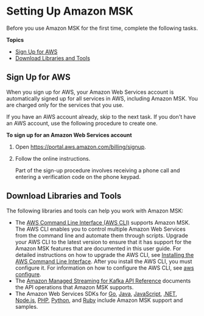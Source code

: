 # Setting Up Amazon MSK<a name="before-you-begin"></a>

Before you use Amazon MSK for the first time, complete the following tasks\.

**Topics**
+ [Sign Up for AWS](#setting-up-sign-up-for-aws)
+ [Download Libraries and Tools](#setting-up-downloads)

## Sign Up for AWS<a name="setting-up-sign-up-for-aws"></a>

When you sign up for AWS, your Amazon Web Services account is automatically signed up for all services in AWS, including Amazon MSK\. You are charged only for the services that you use\.

If you have an AWS account already, skip to the next task\. If you don't have an AWS account, use the following procedure to create one\.

**To sign up for an Amazon Web Services account**

1. Open [https://portal\.aws\.amazon\.com/billing/signup](https://portal.aws.amazon.com/billing/signup)\.

1. Follow the online instructions\.

   Part of the sign\-up procedure involves receiving a phone call and entering a verification code on the phone keypad\.

## Download Libraries and Tools<a name="setting-up-downloads"></a>

The following libraries and tools can help you work with Amazon MSK: 
+ The [AWS Command Line Interface \(AWS CLI\)](https://docs.aws.amazon.com/cli/latest/userguide/) supports Amazon MSK\. The AWS CLI enables you to control multiple Amazon Web Services from the command line and automate them through scripts\. Upgrade your AWS CLI to the latest version to ensure that it has support for the Amazon MSK features that are documented in this user guide\. For detailed instructions on how to upgrade the AWS CLI, see [Installing the AWS Command Line Interface](https://docs.aws.amazon.com/cli/latest/userguide/cli-chap-install.html)\. After you install the AWS CLI, you must configure it\. For information on how to configure the AWS CLI, see [aws configure](https://docs.aws.amazon.com/cli/latest/reference/configure/index.html)\.
+ The [Amazon Managed Streaming for Kafka API Reference](https://docs.aws.amazon.com//msk/1.0/apireference/what-is-servicename.html) documents the API operations that Amazon MSK supports\.
+ The Amazon Web Services SDKs for [Go](https://docs.aws.amazon.com/sdk-for-go/api/service/kafka/), [Java](https://aws.amazon.com/sdk-for-java/), [JavaScript](https://aws.amazon.com/sdk-for-javascript/), [\.NET](https://aws.amazon.com/sdk-for-net/), [Node\.js](https://aws.amazon.com/sdk-for-javascript/), [PHP](https://aws.amazon.com/developers/getting-started/php/), [Python](https://aws.amazon.com/sdk-for-python/), and [Ruby](https://aws.amazon.com/developers/getting-started/ruby/) include Amazon MSK support and samples\.